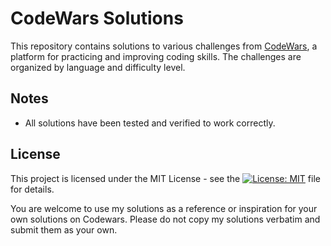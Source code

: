 # CodeWars Solutions

This repository contains solutions to various challenges from [CodeWars](https://www.codewars.com/), a platform for practicing and improving coding skills. The challenges are organized by language and difficulty level.

## Notes

- All solutions have been tested and verified to work correctly.

## License

This project is licensed under the MIT License - see the [![License: MIT](https://img.shields.io/badge/License-MIT-yellow.svg)](https://opensource.org/licenses/MIT) file for details.

You are welcome to use my solutions as a reference or inspiration for your own solutions on Codewars. Please do not copy my solutions verbatim and submit them as your own.